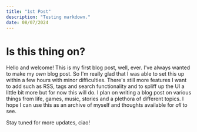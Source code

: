 ```yaml
---
title: "1st Post"
description: "Testing markdown."
date: 08/07/2024
---
```

# Is this thing on?
Hello and welcome! This is my first blog post, well, ever. I've always wanted to make my *own* blog post. So I'm really glad that I was able to set this up within a few hours with minor difficulties. There's still more features I want to add such as RSS, tags and search functionality and to spliff up the UI a little bit more but for now this will do. I plan on writing a blog post on various things from life, games, music, stories and a plethora of different topics. I hope I can use this as an archive of myself and thoughts available for *all* to see. 

Stay tuned for more updates, ciao!
